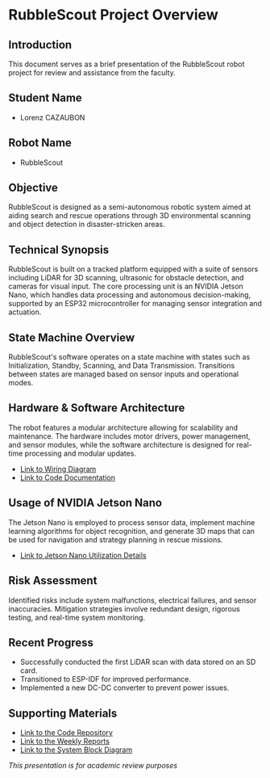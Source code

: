 # RubbleScout Project Overview

## Introduction
This document serves as a brief presentation of the RubbleScout robot project for review and assistance from the faculty.

## Student Name
- Lorenz CAZAUBON

## Robot Name
- RubbleScout

## Objective
RubbleScout is designed as a semi-autonomous robotic system aimed at aiding search and rescue operations through 3D environmental scanning and object detection in disaster-stricken areas.

## Technical Synopsis
RubbleScout is built on a tracked platform equipped with a suite of sensors including LiDAR for 3D scanning, ultrasonic for obstacle detection, and cameras for visual input. The core processing unit is an NVIDIA Jetson Nano, which handles data processing and autonomous decision-making, supported by an ESP32 microcontroller for managing sensor integration and actuation.

## State Machine Overview
RubbleScout's software operates on a state machine with states such as Initialization, Standby, Scanning, and Data Transmission. Transitions between states are managed based on sensor inputs and operational modes.

## Hardware & Software Architecture
The robot features a modular architecture allowing for scalability and maintenance. The hardware includes motor drivers, power management, and sensor modules, while the software architecture is designed for real-time processing and modular updates.

- [Link to Wiring Diagram](https://github.com/Templatew/RubbleScout/blob/main/Code/Main/README.md)
- [Link to Code Documentation](https://github.com/Templatew/RubbleScout/blob/main/Docs/Wiring/ESP32/Schematic_RubbleScout_2024-02-16.pdf)

## Usage of NVIDIA Jetson Nano
The Jetson Nano is employed to process sensor data, implement machine learning algorithms for object recognition, and generate 3D maps that can be used for navigation and strategy planning in rescue missions.

- [Link to Jetson Nano Utilization Details](Templatew/RubbleScout/Code/Main/README.md)

## Risk Assessment
Identified risks include system malfunctions, electrical failures, and sensor inaccuracies. Mitigation strategies involve redundant design, rigorous testing, and real-time system monitoring.

## Recent Progress
- Successfully conducted the first LiDAR scan with data stored on an SD card.
- Transitioned to ESP-IDF for improved performance.
- Implemented a new DC-DC converter to prevent power issues.

## Supporting Materials
- [Link to the Code Repository](https://github.com/Templatew/RubbleScout/tree/main/Code)
- [Link to the Weekly Reports](https://github.com/Templatew/RubbleScout/tree/main/Docs/Weekly%20Reports)
- [Link to the System Block Diagram](#)

*This presentation is for academic review purposes*
